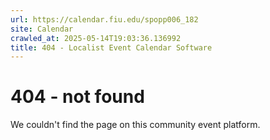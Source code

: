 ```yaml
---
url: https://calendar.fiu.edu/spopp006_182
site: Calendar
crawled_at: 2025-05-14T19:03:36.136992
title: 404 - Localist Event Calendar Software
---
```


# 404 - not found
We couldn't find the page on this community event platform.
